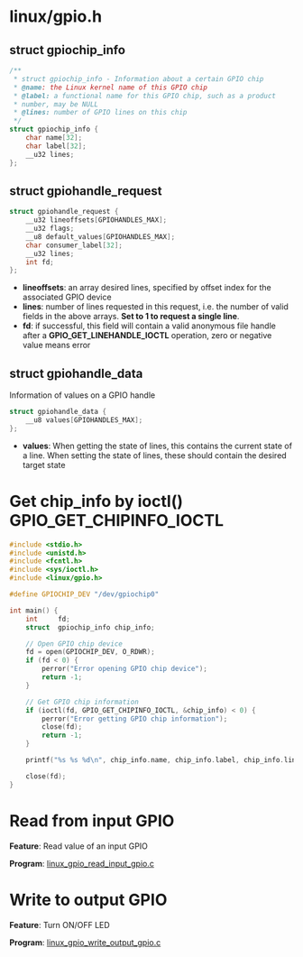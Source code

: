 # linux/gpio.h
## struct gpiochip_info
```c
/**
 * struct gpiochip_info - Information about a certain GPIO chip
 * @name: the Linux kernel name of this GPIO chip
 * @label: a functional name for this GPIO chip, such as a product
 * number, may be NULL
 * @lines: number of GPIO lines on this chip
 */
struct gpiochip_info {
	char name[32];
	char label[32];
	__u32 lines;
};
```
## struct gpiohandle_request
```c
struct gpiohandle_request {
	__u32 lineoffsets[GPIOHANDLES_MAX];
	__u32 flags;
	__u8 default_values[GPIOHANDLES_MAX];
	char consumer_label[32];
	__u32 lines;
	int fd;
};
```
* **lineoffsets**: an array desired lines, specified by offset index for the associated GPIO device
* **lines**: number of lines requested in this request, i.e. the number of valid fields in the above arrays. **Set to 1 to request a single line**.
* **fd**: if successful, this field will contain a valid anonymous file handle after a **GPIO_GET_LINEHANDLE_IOCTL** operation, zero or negative value means error

## struct gpiohandle_data
Information of values on a GPIO handle
```c
struct gpiohandle_data {
	__u8 values[GPIOHANDLES_MAX];
};
```
* **values**: When getting the state of lines, this contains the current state of a line. When setting the state of lines, these should contain the desired target state
# Get chip_info by ioctl() GPIO_GET_CHIPINFO_IOCTL

```c
#include <stdio.h>
#include <unistd.h>
#include <fcntl.h>
#include <sys/ioctl.h>
#include <linux/gpio.h>

#define GPIOCHIP_DEV "/dev/gpiochip0"

int main() {
    int     fd;
    struct  gpiochip_info chip_info;

    // Open GPIO chip device
    fd = open(GPIOCHIP_DEV, O_RDWR);
    if (fd < 0) {
        perror("Error opening GPIO chip device");
        return -1;
    }

    // Get GPIO chip information
    if (ioctl(fd, GPIO_GET_CHIPINFO_IOCTL, &chip_info) < 0) {
        perror("Error getting GPIO chip information");
        close(fd);
        return -1;
    }

    printf("%s %s %d\n", chip_info.name, chip_info.label, chip_info.lines);// gpiochip0 pinctrl-bcm2835 54

    close(fd);
}
```
# Read from input GPIO

**Feature**: Read value of an input GPIO

**Program**: [linux_gpio_read_input_gpio.c](linux_gpio_read_input_gpio.c)

# Write to output GPIO

**Feature**: Turn ON/OFF LED

**Program**: [linux_gpio_write_output_gpio.c](linux_gpio_write_output_gpio.c)